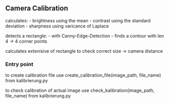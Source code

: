 ## Camera Calibration

calculates: - brightness using the mean - contrast using the standard deviation - sharpness using varicance of Laplace

detects a rectangle: - with Canny-Edge-Detection - finds a contour with len 4
-> 4 corner points

calculates extenisive of rectangle to check correct size
-> camera distance

### Entry point

to create calibration file use create_calibration_file(image_path, file_name) from kalibrierung.py

to check calibration of actual image use check_kalibration(image_path, file_name) from kalibrierung.py
